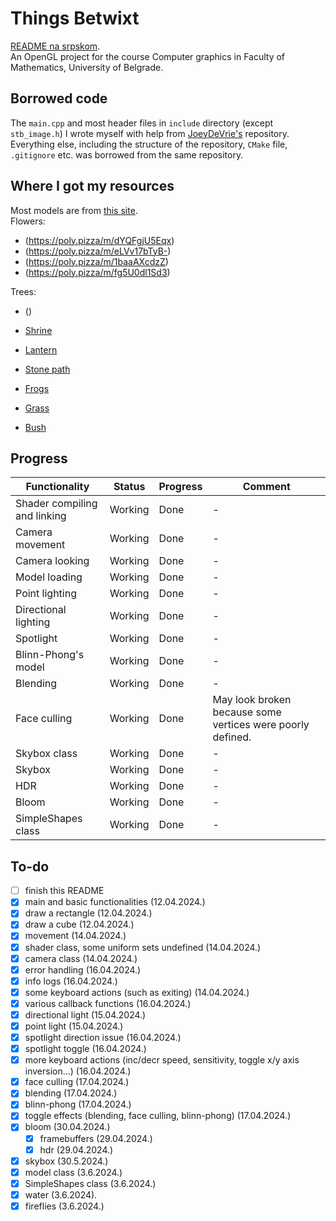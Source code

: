 # Things Betwixt
[README na srpskom](README-sr.md). <br>
An OpenGL project for the course Computer graphics in Faculty of Mathematics, University of Belgrade.

## Borrowed code
The `main.cpp` and most header files in `include` directory (except `stb_image.h`) I wrote myself with help from [JoeyDeVrie's](https://github.com/JoeyDeVries/LearnOpenGL)
repository. Everything else, including the structure of the repository, `CMake` file, `.gitignore` etc. was borrowed from the same repository.

## Where I got my resources
Most models are from [this site](https://poly.pizza/). <br>
Flowers:
- (https://poly.pizza/m/dYQFgjU5Eqx)
- (https://poly.pizza/m/eLVv17bTyB-)
- (https://poly.pizza/m/1baaAXcdzZ)
- (https://poly.pizza/m/fg5U0dl1Sd3)

Trees:
- ()

- [Shrine]()
- [Lantern](https://poly.pizza/m/37EufrdA2UB)
- [Stone path](https://poly.pizza/m/0vAJVcMEFdv)
- [Frogs](https://poly.pizza/m/cwyNyIba6WE)
- [Grass](https://poly.pizza/m/eFUpFgjCf0p)
- [Bush](https://poly.pizza/m/TSbIxkDtxF)

## Progress
| Functionality                | Status  | Progress | Comment                                                    |
|------------------------------|---------|----------|------------------------------------------------------------|
| Shader compiling and linking | Working | Done     | -                                                          |
| Camera movement              | Working | Done     | -                                                          |
| Camera looking               | Working | Done     | -                                                          |
| Model loading                | Working | Done     | -                                                          |
| Point lighting               | Working | Done     | -                                                          |
| Directional lighting         | Working | Done     | -                                                          |
| Spotlight                    | Working | Done     | -                                                          |
| Blinn-Phong's model          | Working | Done     | -                                                          |
| Blending                     | Working | Done     | -                                                          |
| Face culling                 | Working | Done     | May look broken because some vertices were poorly defined. |
| Skybox class                 | Working | Done     | -                                                          |
| Skybox                       | Working | Done     | -                                                          |
| HDR                          | Working | Done     | -                                                          |
| Bloom                        | Working | Done     | -                                                          |
| SimpleShapes class           | Working | Done     | -                                                          |

## To-do
- [ ] finish this README
- [x] main and basic functionalities (12.04.2024.)
- [x] draw a rectangle (12.04.2024.)
- [x] draw a cube (12.04.2024.)
- [x] movement (14.04.2024.)
- [x] shader class, some uniform sets undefined (14.04.2024.)
- [x] camera class (14.04.2024.)
- [x] error handling (16.04.2024.)
- [x] info logs (16.04.2024.)
- [x] some keyboard actions (such as exiting) (14.04.2024.)
- [x] various callback functions (16.04.2024.)
- [x] directional light (15.04.2024.)
- [x] point light (15.04.2024.)
- [x] spotlight direction issue (16.04.2024.)
- [x] spotlight toggle (16.04.2024.)
- [x] more keyboard actions (inc/decr speed, sensitivity, toggle x/y axis inversion...) (16.04.2024.)
- [x] face culling (17.04.2024.)
- [x] blending (17.04.2024.)
- [x] blinn-phong (17.04.2024.)
- [x] toggle effects (blending, face culling, blinn-phong) (17.04.2024.)
- [x] bloom (30.04.2024.)
  - [x] framebuffers (29.04.2024.)
  - [x] hdr (29.04.2024.)
- [x] skybox (30.5.2024.)
- [x] model class (3.6.2024.)
- [x] SimpleShapes class (3.6.2024.)
- [x] water (3.6.2024).
- [x] fireflies (3.6.2024.)
